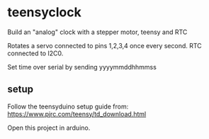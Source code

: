 # teensyclock
Build an "analog" clock with a stepper motor, teensy and RTC

Rotates a servo connected to pins 1,2,3,4 once every second.
RTC connected to I2C0.

Set time over serial by sending yyyymmddhhmmss<newline>

## setup

Follow the teensyduino setup guide from:
https://www.pjrc.com/teensy/td_download.html

Open this project in arduino.
